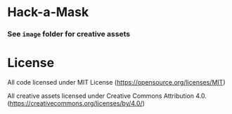 # Hack-a-Mask

### See `image` folder for creative assets

# License

All code licensed under MIT License (https://opensource.org/licenses/MIT)

All creative assets licensed under Creative Commons Attribution 4.0. (https://creativecommons.org/licenses/by/4.0/)